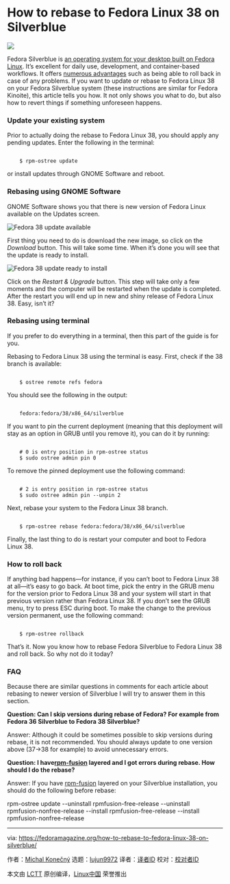 [#]: subject: "How to rebase to Fedora Linux 38 on Silverblue"
[#]: via: "https://fedoramagazine.org/how-to-rebase-to-fedora-linux-38-on-silverblue/"
[#]: author: "Michal Konečný https://fedoramagazine.org/author/zlopez/"
[#]: collector: "lujun9972"
[#]: translator: " "
[#]: reviewer: " "
[#]: publisher: " "
[#]: url: " "

How to rebase to Fedora Linux 38 on Silverblue
======

![][1]

Fedora Silverblue is [an operating system for your desktop built on Fedora Linux][2]. It’s excellent for daily use, development, and container-based workflows. It offers [numerous advantages][3] such as being able to roll back in case of any problems. If you want to update or rebase to Fedora Linux 38 on your Fedora Silverblue system (these instructions are similar for Fedora Kinoite), this article tells you how. It not only shows you what to do, but also how to revert things if something unforeseen happens.

### Update your existing system

Prior to actually doing the rebase to Fedora Linux 38, you should apply any pending updates. Enter the following in the terminal:

```

    $ rpm-ostree update

```

or install updates through GNOME Software and reboot.

### Rebasing using GNOME Software

GNOME Software shows you that there is new version of Fedora Linux available on the Updates screen.

![Fedora 38 update available][4]

First thing you need to do is download the new image, so click on the _Download_ button. This will take some time. When it’s done you will see that the update is ready to install.

![Fedora 38 update ready to install][5]

Click on the _Restart & Upgrade_ button. This step will take only a few moments and the computer will be restarted when the update is completed. After the restart you will end up in new and shiny release of Fedora Linux 38. Easy, isn’t it?

### Rebasing using terminal

If you prefer to do everything in a terminal, then this part of the guide is for you.

Rebasing to Fedora Linux 38 using the terminal is easy. First, check if the 38 branch is available:

```

    $ ostree remote refs fedora

```

You should see the following in the output:

```

    fedora:fedora/38/x86_64/silverblue

```

If you want to pin the current deployment (meaning that this deployment will stay as an option in GRUB until you remove it), you can do it by running:

```

    # 0 is entry position in rpm-ostree status
    $ sudo ostree admin pin 0

```

To remove the pinned deployment use the following command:

```

    # 2 is entry position in rpm-ostree status
    $ sudo ostree admin pin --unpin 2

```

Next, rebase your system to the Fedora Linux 38 branch.

```

    $ rpm-ostree rebase fedora:fedora/38/x86_64/silverblue

```

Finally, the last thing to do is restart your computer and boot to Fedora Linux 38.

### How to roll back

If anything bad happens—for instance, if you can’t boot to Fedora Linux 38 at all—it’s easy to go back. At boot time, pick the entry in the GRUB menu for the version prior to Fedora Linux 38 and your system will start in that previous version rather than Fedora Linux 38. If you don’t see the GRUB menu, try to press ESC during boot. To make the change to the previous version permanent, use the following command:

```

    $ rpm-ostree rollback

```

That’s it. Now you know how to rebase Fedora Silverblue to Fedora Linux 38 and roll back. So why not do it today?

### FAQ

Because there are similar questions in comments for each article about rebasing to newer version of Silverblue I will try to answer them in this section.

**Question: Can I skip versions during rebase of Fedora? For example from Fedora 36 Silverblue to Fedora 38 Silverblue?**

Answer: Although it could be sometimes possible to skip versions during rebase, it is not recommended. You should always update to one version above (37->38 for example) to avoid unnecessary errors.

**Question: I have[rpm-fusion][6] layered and I got errors during rebase. How should I do the rebase?**

Answer: If you have [rpm-fusion][6] layered on your Silverblue installation, you should do the following before rebase:

rpm-ostree update --uninstall rpmfusion-free-release --uninstall rpmfusion-nonfree-release --install rpmfusion-free-release --install rpmfusion-nonfree-release

--------------------------------------------------------------------------------

via: https://fedoramagazine.org/how-to-rebase-to-fedora-linux-38-on-silverblue/

作者：[Michal Konečný][a]
选题：[lujun9972][b]
译者：[译者ID](https://github.com/译者ID)
校对：[校对者ID](https://github.com/校对者ID)

本文由 [LCTT](https://github.com/LCTT/TranslateProject) 原创编译，[Linux中国](https://linux.cn/) 荣誉推出

[a]: https://fedoramagazine.org/author/zlopez/
[b]: https://github.com/lujun9972
[1]: https://fedoramagazine.org/wp-content/uploads/2021/04/silverblue-rebase-816x345.jpg
[2]: https://docs.fedoraproject.org/en-US/fedora-silverblue/
[3]: https://fedoramagazine.org/give-fedora-silverblue-a-test-drive/
[4]: https://fedoramagazine.org/wp-content/uploads/2023/04/image-1024x680.png
[5]: https://fedoramagazine.org/wp-content/uploads/2023/04/image-1-1024x680.png
[6]: https://rpmfusion.org/
